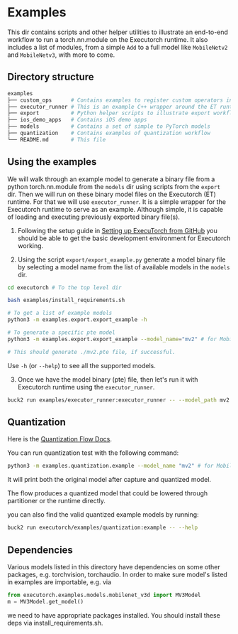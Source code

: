 # Examples

This dir contains scripts and other helper utilities to illustrate an end-to-end workflow to run a torch.nn.module on the Executorch runtime.
It also includes a list of modules, from a simple `Add` to a full model like `MobileNetv2` and `MobileNetv3`, with more to come.


## Directory structure
```bash
examples
├── custom_ops      # Contains examples to register custom operators into PyTorch as well as register its kernels into Executorch runtime
├── executor_runner # This is an example C++ wrapper around the ET runtime
├── export          # Python helper scripts to illustrate export workflow
├── ios_demo_apps   # Contains iOS demo apps
├── models          # Contains a set of simple to PyTorch models
├── quantization    # Contains examples of quantization workflow
└── README.md       # This file
```

## Using the examples

We will walk through an example model to generate a binary file from a python torch.nn.module
from the `models` dir using scripts from the `export` dir. Then we will run on these binary
model files on the Executorch (ET) runtime. For that we will use `executor_runner`. It is a simple
wrapper for the Executorch runtime to serve as an example. Although simple, it is capable of loading
and executing previously exported binary file(s).


1. Following the setup guide in [Setting up ExecuTorch from GitHub](/docs/website/docs/tutorials/00_setting_up_executorch.md)
you should be able to get the basic development environment for Executorch working.

2. Using the script `export/export_example.py` generate a model binary file by selecting a
model name from the list of available models in the `models` dir.


```bash
cd executorch # To the top level dir

bash examples/install_requirements.sh

# To get a list of example models
python3 -m examples.export.export_example -h

# To generate a specific pte model
python3 -m examples.export.export_example --model_name="mv2" # for MobileNetv2

# This should generate ./mv2.pte file, if successful.
```

Use `-h` (or `--help`) to see all the supported models.

3. Once we have the model binary (pte) file, then let's run it with Executorch runtime using the `executor_runner`.

```bash
buck2 run examples/executor_runner:executor_runner -- --model_path mv2.pte
```

## Quantization
Here is the [Quantization Flow Docs](/docs/website/docs/tutorials/quantization_flow.md).

You can run quantization test with the following command:
```bash
python3 -m examples.quantization.example --model_name "mv2" # for MobileNetv2
```
It will print both the original model after capture and quantized model.

The flow produces a quantized model that could be lowered through partitioner or the runtime directly.


you can also find the valid quantized example models by running:
```bash
buck2 run executorch/examples/quantization:example -- --help
```

## Dependencies

Various models listed in this directory have dependencies on some other packages, e.g. torchvision, torchaudio.
In order to make sure model's listed in examples are importable, e.g. via

```python
from executorch.examples.models.mobilenet_v3d import MV3Model
m = MV3Model.get_model()
```
we need to have appropriate packages installed. You should install these deps via install_requirements.sh.
